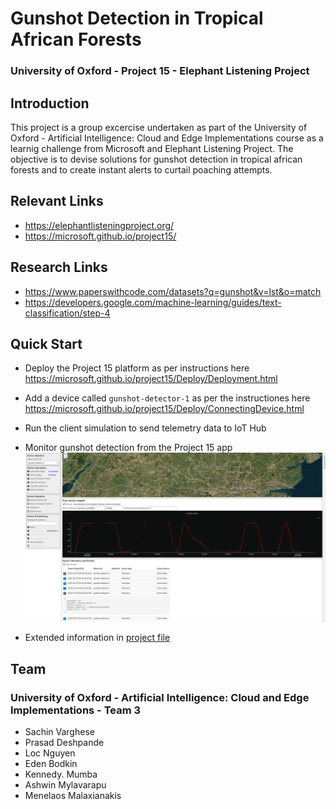 # Gunshot Detection in Tropical African Forests
### University of Oxford - Project 15 - Elephant Listening Project

## Introduction

This project is a group excercise undertaken as part of the University of Oxford - Artificial Intelligence: Cloud and Edge Implementations course as a learnig challenge from Microsoft and Elephant Listening Project. The objective is to devise solutions for gunshot detection in tropical african forests and to create instant alerts to curtail poaching attempts. 

## Relevant Links

- https://elephantlisteningproject.org/
- https://microsoft.github.io/project15/

## Research Links

- https://www.paperswithcode.com/datasets?q=gunshot&v=lst&o=match
- https://developers.google.com/machine-learning/guides/text-classification/step-4

## Quick Start

- Deploy the Project 15 platform as per instructions here https://microsoft.github.io/project15/Deploy/Deployment.html

- Add a device called `gunshot-detector-1` as per the instructiones here https://microsoft.github.io/project15/Deploy/ConnectingDevice.html

* Run the client simulation to send telemetry data to IoT Hub

- Monitor gunshot detection from the Project 15 app
  ![gunshot_telemetry](elp_monitor.png)


* Extended information in [project file](docs/index.md)

## Team

### University of Oxford - Artificial Intelligence: Cloud and Edge Implementations - Team 3

- Sachin Varghese
- Prasad Deshpande
- Loc Nguyen
- Eden Bodkin
- Kennedy. Mumba
- Ashwin Mylavarapu
- Menelaos Malaxianakis